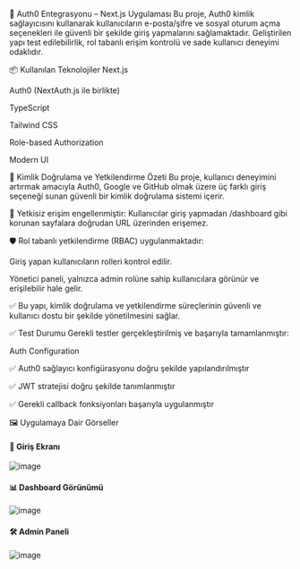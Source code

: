 🔐 Auth0 Entegrasyonu – Next.js Uygulaması
Bu proje, Auth0 kimlik sağlayıcısını kullanarak kullanıcıların e-posta/şifre ve sosyal oturum açma seçenekleri ile güvenli bir şekilde giriş yapmalarını sağlamaktadır. Geliştirilen yapı test edilebilirlik, rol tabanlı erişim kontrolü ve sade kullanıcı deneyimi odaklıdır.

📦 Kullanılan Teknolojiler
Next.js

Auth0 (NextAuth.js ile birlikte)

TypeScript

Tailwind CSS

Role-based Authorization

Modern UI


🔐 Kimlik Doğrulama ve Yetkilendirme Özeti
Bu proje, kullanıcı deneyimini artırmak amacıyla Auth0, Google ve GitHub olmak üzere üç farklı giriş seçeneği sunan güvenli bir kimlik doğrulama sistemi içerir.

🚫 Yetkisiz erişim engellenmiştir: Kullanıcılar giriş yapmadan /dashboard gibi korunan sayfalara doğrudan URL üzerinden erişemez.

🛡️ Rol tabanlı yetkilendirme (RBAC) uygulanmaktadır:

Giriş yapan kullanıcıların rolleri kontrol edilir.

Yönetici paneli, yalnızca admin rolüne sahip kullanıcılara görünür ve erişilebilir hale gelir.

✅ Bu yapı, kimlik doğrulama ve yetkilendirme süreçlerinin güvenli ve kullanıcı dostu bir şekilde yönetilmesini sağlar.


✅ Test Durumu
Gerekli testler gerçekleştirilmiş ve başarıyla tamamlanmıştır:

Auth Configuration

✅ Auth0 sağlayıcı konfigürasyonu doğru şekilde yapılandırılmıştır

✅ JWT stratejisi doğru şekilde tanımlanmıştır

✅ Gerekli callback fonksiyonları başarıyla uygulanmıştır



🖼️ Uygulamaya Dair Görseller


#### 🔑 Giriş Ekranı
![image](https://github.com/user-attachments/assets/18ee004a-32eb-4437-9f67-7ae1aff529e5)


#### 📊 Dashboard Görünümü
![image](https://github.com/user-attachments/assets/0ae3cab3-cde8-4901-a3c4-5267a4755717)

#### 🛠️ Admin Paneli
![image](https://github.com/user-attachments/assets/8ad291d7-2c44-47a8-8de7-de491ba1df47)



